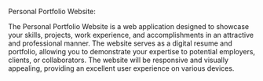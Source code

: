 Personal Portfolio Website:

The Personal Portfolio Website is a web application designed to showcase your skills, projects, work experience, and accomplishments in an attractive and professional manner. The website serves as a digital resume and portfolio, allowing you to demonstrate your expertise to potential employers, clients, or collaborators. The website will be responsive and visually appealing, providing an excellent user experience on various devices.
